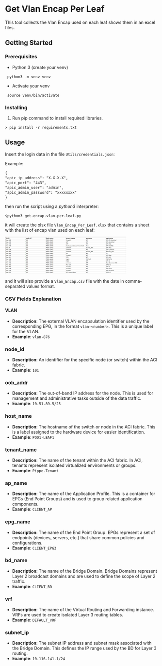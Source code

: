 # Get Vlan Encap Per Leaf


This tool collects the Vlan Encap used on each leaf shows them in an excel files.

## Getting Started

### Prerequisites

* Python 3 (create your venv)

```
 python3 -m venv venv
```
* Activate your venv

```
 source venv/bin/activate
```

### Installing
1. Run pip command to install required libraries.

```
> pip install -r requirements.txt
```

## Usage

Insert the login data in the file `Utils/credentials.json`:

Example:
```
{
"apic_ip_address": "X.X.X.X",
"apic_port": "443",
"apic_admin_user": "admin",
"apic_admin_password": "xxxxxxxx"
}
```

then run the script using a *python3* interpreter:

```
$python3 get-encap-vlan-per-leaf.py
```

it will create the xlsx file `Vlan_Encap_Per_Leaf.xlsx` that contains a sheet with the list of encap vlan used on each leaf:


<img src="excel.png" width="400" />

and it will also provide a `Vlan_Encap.csv` file with the date in comma-separated values format.


### CSV Fields Explanation

#### VLAN
- **Description**: The external VLAN encapsulation identifier used by the corresponding EPG, in the format `vlan-<number>`. This is a unique label for the VLAN.
- **Example**: `vlan-876`

### node_id
- **Description**: An identifier for the specific node (or switch) within the ACI fabric. 
- **Example**: `101`

### oob_addr
- **Description**: The out-of-band IP address for the node. This is used for management and administrative tasks outside of the data traffic.
- **Example**: `10.51.89.5/25`

### host_name
- **Description**: The hostname of the switch or node in the ACI fabric. This is a label assigned to the hardware device for easier identification.
- **Example**: `POD1-LEAF1`

### tenant_name
- **Description**: The name of the tenant within the ACI fabric. In ACI, tenants represent isolated virtualized environments or groups.
- **Example**: `Pippo-Tenant`

### ap_name
- **Description**: The name of the Application Profile. This is a container for EPGs (End Point Groups) and is used to group related application components.
- **Example**: `CLIENT_AP`

### epg_name
- **Description**: The name of the End Point Group. EPGs represent a set of endpoints (devices, servers, etc.) that share common policies and configurations.
- **Example**: `CLIENT_EPG3`

### bd_name
- **Description**: The name of the Bridge Domain. Bridge Domains represent Layer 2 broadcast domains and are used to define the scope of Layer 2 traffic.
- **Example**: `CLIENT_BD`

### vrf
- **Description**: The name of the Virtual Routing and Forwarding instance. VRFs are used to create isolated Layer 3 routing tables.
- **Example**: `DEFAULT_VRF`

### subnet_ip
- **Description**: The subnet IP address and subnet mask associated with the Bridge Domain. This defines the IP range used by the BD for Layer 3 routing.
- **Example**: `10.116.141.1/24`
